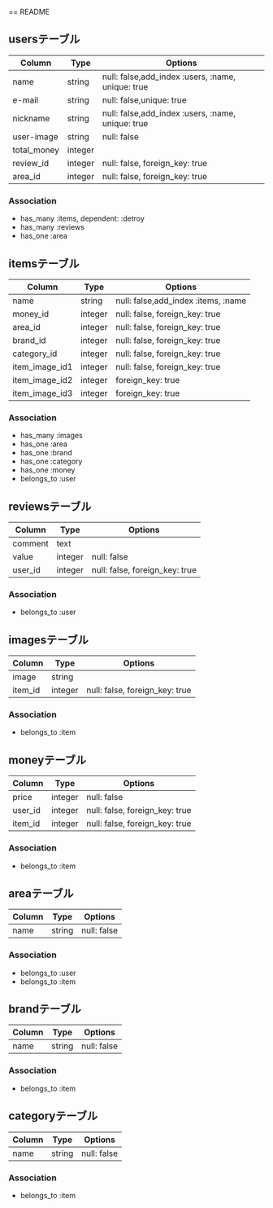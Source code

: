 == README

## usersテーブル
|Column|Type|Options|
|------|----|-------|
|name|string|null: false,add_index :users, :name, unique: true|
|e-mail|string|null: false,unique: true|
|nickname|string|null: false,add_index :users, :name, unique: true|
|user-image|string|null: false|
|total_money|integer|
|review_id|integer|null: false, foreign_key: true|
|area_id|integer|null: false, foreign_key: true|

### Association
- has_many :items, dependent: :detroy
- has_many :reviews
- has_one :area

## itemsテーブル
|Column|Type|Options|
|------|----|-------|
|name|string|null: false,add_index :items, :name|
|money_id|integer|null: false, foreign_key: true|
|area_id|integer|null: false, foreign_key: true|
|brand_id|integer|null: false, foreign_key: true|
|category_id|integer|null: false, foreign_key: true|
|item_image_id1|integer|null: false, foreign_key: true|
|item_image_id2|integer|foreign_key: true|
|item_image_id3|integer|foreign_key: true|

### Association
- has_many :images
- has_one :area
- has_one :brand
- has_one :category
- has_one :money
- belongs_to :user

## reviewsテーブル
|Column|Type|Options|
|------|----|-------|
|comment|text|
|value|integer|null: false|
|user_id|integer|null: false, foreign_key: true|

### Association
- belongs_to :user

## imagesテーブル
|Column|Type|Options|
|------|----|-------|
|image|string|
|item_id|integer|null: false, foreign_key: true|

### Association
- belongs_to :item

## moneyテーブル
|Column|Type|Options|
|------|----|-------|
|price|integer|null: false|
|user_id|integer|null: false, foreign_key: true|
|item_id|integer|null: false, foreign_key: true|

### Association
- belongs_to :item

## areaテーブル
|Column|Type|Options|
|------|----|-------|
|name|string|null: false|

### Association
- belongs_to :user
- belongs_to :item

## brandテーブル
|Column|Type|Options|
|------|----|-------|
|name|string|null: false|

### Association
- belongs_to :item

## categoryテーブル
|Column|Type|Options|
|------|----|-------|
|name|string|null: false|

### Association
- belongs_to :item
